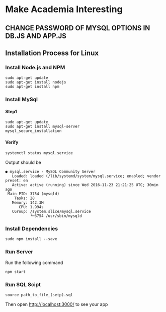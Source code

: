 # Make Academia Interesting

## CHANGE PASSWORD OF MYSQL OPTIONS IN DB.JS AND APP.JS

## Installation Process for Linux

### Install Node.js and NPM
```
sudo apt-get update
sudo apt-get install nodejs
sudo apt-get install npm

```

### Install MySql

#### Step1
```
sudo apt-get update
sudo apt-get install mysql-server
mysql_secure_installation
```


#### Verify

```
systemctl status mysql.service
```

Output should be

```
● mysql.service - MySQL Community Server
   Loaded: loaded (/lib/systemd/system/mysql.service; enabled; vendor preset: en
   Active: active (running) since Wed 2016-11-23 21:21:25 UTC; 30min ago
 Main PID: 3754 (mysqld)
    Tasks: 28
   Memory: 142.3M
      CPU: 1.994s
   CGroup: /system.slice/mysql.service
           └─3754 /usr/sbin/mysqld
```
### Install Dependencies
```
sudo npm install --save
```


### Run Server

Run the following command
```
npm start
```

### Run SQL Scipt
```
source path_to_file_(setp).sql
```




Then open [http://localhost:3000/](http://localhost:3000/) to see your app
